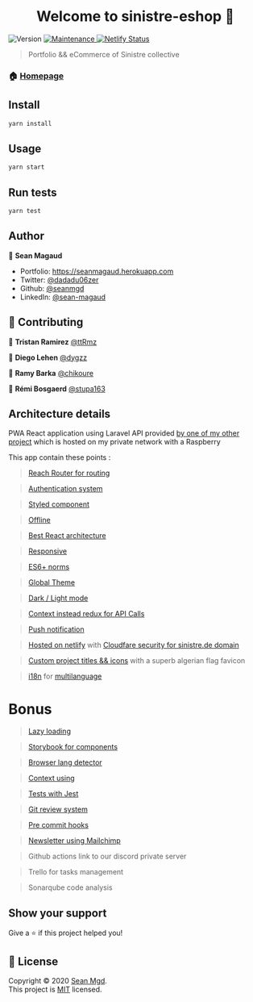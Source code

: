 <h1 align="center">Welcome to sinistre-eshop 👋</h1>
<p>
  <img alt="Version" src="https://img.shields.io/badge/version-1-blue.svg?cacheSeconds=2592000" />
  <a href="https://github.com/seanmgd/sinistre-eshop/graphs/commit-activity" target="_blank">
    <img alt="Maintenance" src="https://img.shields.io/badge/Maintained%3F-yes-green.svg" />
  </a>
  <a href="https://app.netlify.com/sites/sinistre/deploys"  target="_blank">
    <img alt="Netlify Status" src="https://api.netlify.com/api/v1/badges/dd407e5a-efa9-474c-b41c-1db2b18b66f9/deploy-status" />
  </a>
</p>

> Portfolio && eCommerce of Sinistre collective

### 🏠 [Homepage](https://sinistre.de)

## Install

```sh
yarn install
```

## Usage

```sh
yarn start
```

## Run tests

```sh
yarn test
```

## Author

👤 **Sean Magaud**

- Portfolio: https://seanmagaud.herokuapp.com
- Twitter: [@dadadu06zer](https://twitter.com/dadadu06zer)
- Github: [@seanmgd](https://github.com/seanmgd)
- LinkedIn: [@sean-magaud](https://linkedin.com/in/sean-magaud)

## 🤝 Contributing

👤 **Tristan Ramirez** [@ttRmz](https://github.com/ttRmz)

👤 **Diego Lehen** [@dygzz](https://github.com/Dygzz)

👤 **Ramy Barka** [@chikoure](https://github.com/chikoure)

👤 **Rémi Bosgaerd** [@stupa163](https://github.com/Stupa163)

## Architecture details

PWA React application using Laravel API provided [by one of my other project](https://github.com/seanmgd/ecommerceonlaravel) which is hosted on my private network with a Raspberry

This app contain these points :

> [Reach Router for routing](https://github.com/seanmgd/sinistre-eshop/blob/main/src/app/App.js)

> [Authentication system](https://github.com/seanmgd/sinistre-eshop/blob/main/src/server/auth/mutations.js)

> [Styled component](https://github.com/seanmgd/sinistre-eshop/tree/main/src/components/CardItem)

> [Offline](https://github.com/seanmgd/sinistre-eshop/pull/26/files)

> [Best React architecture](https://github.com/seanmgd/sinistre-eshop/tree/main/src)

> [Responsive](https://github.com/seanmgd/sinistre-eshop/blob/main/src/constants/devices.js)

> [ES6+ norms](https://github.com/seanmgd/sinistre-eshop/blob/main/src/services/artists/query.js)

> [Global Theme](https://github.com/seanmgd/sinistre-eshop/blob/main/src/services/artists/query.js)

> [Dark / Light mode](https://github.com/seanmgd/sinistre-eshop/blob/main/src/contexts/themeSwitcher.js)

> [Context instead redux for API Calls](https://github.com/seanmgd/sinistre-eshop/tree/main/src/services)

> [Push notification](https://github.com/seanmgd/sinistre-eshop/tree/main/src/services/firebase)

> [Hosted on netlify](https://sinistre.netlify.app/) with [Cloudfare security for sinistre.de domain](https://sinistre.de/)

> [Custom project titles && icons](https://github.com/seanmgd/sinistre-eshop/blob/main/public/manifest.json) with a superb algerian flag favicon

> [i18n](https://github.com/seanmgd/sinistre-eshop/blob/main/src/i18n.js) for [multilanguage](https://github.com/seanmgd/sinistre-eshop/tree/main/public/locales)

# Bonus

> [Lazy loading](https://github.com/seanmgd/sinistre-eshop/blob/main/src/app/App.js)

> [Storybook for components](https://github.com/seanmgd/sinistre-eshop/tree/main/src/components/CardItem)

> [Browser lang detector](https://github.com/seanmgd/sinistre-eshop/blob/main/src/i18n.js)

> [Context using](https://github.com/seanmgd/sinistre-eshop/tree/main/src/contexts)

> [Tests with Jest](https://github.com/seanmgd/sinistre-eshop/blob/main/src/components/Button/Button.test.js)

> [Git review system](https://github.com/seanmgd/sinistre-eshop/pulls?page=2&q=is%3Apr+is%3Aclosed)

> [Pre commit hooks](https://github.com/seanmgd/sinistre-eshop/blob/main/package.json)

> [Newsletter using Mailchimp](https://github.com/seanmgd/sinistre-eshop/blob/main/src/components/Newsletter/Newsletter.js)

> Github actions link to our discord private server

> Trello for tasks management

> Sonarqube code analysis

## Show your support

Give a ⭐️ if this project helped you!

## 📝 License

Copyright © 2020 [Sean Mgd](https://github.com/seanmgd).<br />
This project is [MIT](https://github.com/seanmgd/sinistre-eshop/blob/master/LICENSE) licensed.
